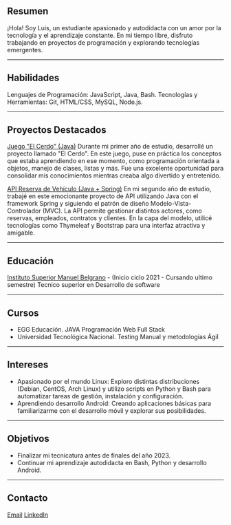 ## Resumen

¡Hola! Soy Luis, un estudiante apasionado y autodidacta con un amor por la tecnología y el aprendizaje constante.  En mi tiempo libre, disfruto trabajando en proyectos de programación y explorando tecnologías emergentes.

---
## Habilidades

Lenguajes de Programación: JavaScript, Java, Bash.
Tecnologías y Herramientas: Git, HTML/CSS, MySQL, Node.js.

---
## Proyectos Destacados

[Juego &#34;El Cerdo&#34; (Java)](https://github.com/Luis-Alberto-Espinoza/Juego_-El_Cerdo-_Java)
Durante mi primer año de estudio, desarrollé un proyecto llamado "El Cerdo". En este juego, puse en práctica los conceptos que estaba aprendiendo en ese momento, como programación orientada a objetos, manejo de clases, listas y más. Fue una excelente oportunidad para consolidar mis conocimientos mientras creaba algo divertido y entretenido.

[API Reserva de Vehículo (Java + Spring)](https://github.com/Luis-Alberto-Espinoza/reservaVehiculo)
En mi segundo año de estudio, trabajé en este emocionante proyecto de API utilizando Java con el framework Spring y siguiendo el patrón de diseño Modelo-Vista-Controlador (MVC). La API permite gestionar distintos actores, como reservas, empleados, contratos y clientes. En la capa del modelo, utilicé tecnologías como Thymeleaf y Bootstrap para una interfaz atractiva y amigable.

---
## Educación

[Instituto Superior Manuel Belgrano](https://www.iesmb.edu.ar/bel/) - (Inicio ciclo 2021  - Cursando ultimo semestre)
Tecnico superior en Desarrollo de software

---
## Cursos

* EGG Educación. JAVA Programación Web Full Stack
* Universidad Tecnológica Nacional. Testing Manual y metodologías Ágil

---
## Intereses

* Apasionado por el mundo Linux: Exploro distintas distribuciones (Debian, CentOS, Arch Linux) y utilizo scripts en Python y Bash para automatizar tareas de gestión, instalación y configuración.
* Aprendiendo desarrollo Android: Creando aplicaciones básicas para familiarizarme con el desarrollo móvil y explorar sus posibilidades.

---
## Objetivos

* Finalizar mi tecnicatura antes de finales del año 2023.
* Continuar mi aprendizaje autodidacta en Bash, Python y desarrollo Android.

---
## Contacto
[Email](espinoza.luis.alberto1981@gmail.com)
[LinkedIn](www.linkedin.com/in/luis-alberto-espinoza)
